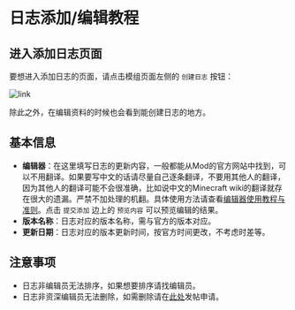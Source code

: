 # 日志添加/编辑教程

## 进入添加日志页面

要想进入添加日志的页面，请点击模组页面左侧的 `创建日志` 按钮：

![link](https://cloud.githubusercontent.com/assets/5229241/12679688/73d031c4-c6e0-11e5-9f7b-47916081ea7c.png)

除此之外，在编辑资料的时候也会看到能创建日志的地方。

## 基本信息

- **编辑器**：在这里填写日志的更新内容，一般都能从Mod的官方网站中找到，可以不用翻译。如果要写中文的话请尽量自己逐条翻译，不要用其他人的翻译，因为其他人的翻译可能不会很准确，比如说中文的Minecraft wiki的翻译就存在很大的遗漏。严禁不加处理的机翻。具体使用方法请查看[编辑器使用教程与准则](http://mcmod.readthedocs.org/zh/latest/editor/)。点击 `提交添加` 边上的 `预览内容` 可以预览编辑的结果。
- **版本名称**：日志对应的版本名称，需与官方的版本对应。
- **更新日期**：日志对应的版本更新时间，按官方时间更改，不考虑时差等。

## 注意事项

- 日志非编辑员无法排序，如果想要排序请找编辑员。
- 日志非资深编辑员无法删除，如需删除请在[此处](https://bbs.mcmod.cn/forum.php?mod=viewthread&tid=341&extra=)发帖申请。
